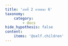 ```yaml
---
title: 'บทที่ 2 อายตนะ 6'
taxonomy:
    category:
        - docs
hide_hypothesis: false
content:
    items: '@self.children'
---
```


